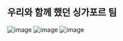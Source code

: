 ## 우리와 함께 했던 싱가포르 팀
![image](https://github.com/minseok06/SK/assets/121544294/a42ac16e-ab24-42e8-96ed-ef81efb8c253)
![image](https://github.com/minseok06/SK/assets/121544294/1c9569f3-cfd9-44cc-be46-963f699ba26c)
![image](https://github.com/minseok06/SK/assets/121544294/9680b794-b0af-4104-a93a-0f491b87b393)
